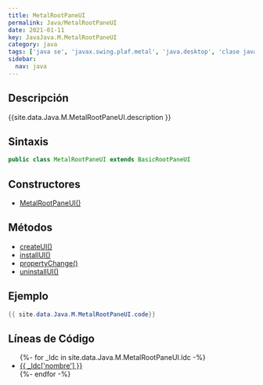```yaml
---
title: MetalRootPaneUI
permalink: Java/MetalRootPaneUI
date: 2021-01-11
key: JavaJava.M.MetalRootPaneUI
category: java
tags: ['java se', 'javax.swing.plaf.metal', 'java.desktop', 'clase java', 'Java 1.4']
sidebar: 
  nav: java
---
```


## Descripción
{{site.data.Java.M.MetalRootPaneUI.description }}

## Sintaxis
~~~java
public class MetalRootPaneUI extends BasicRootPaneUI
~~~

## Constructores
* [MetalRootPaneUI()](/Java/MetalRootPaneUI/MetalRootPaneUI/)

## Métodos
* [createUI()](/Java/MetalRootPaneUI/createUI)
* [installUI()](/Java/MetalRootPaneUI/installUI)
* [propertyChange()](/Java/MetalRootPaneUI/propertyChange)
* [uninstallUI()](/Java/MetalRootPaneUI/uninstallUI)

## Ejemplo
~~~java
{{ site.data.Java.M.MetalRootPaneUI.code}}
~~~

## Líneas de Código
<ul>
{%- for _ldc in site.data.Java.M.MetalRootPaneUI.ldc -%}
   <li>
       <a href="{{_ldc['url'] }}">{{ _ldc['nombre'] }}</a>
   </li>
{%- endfor -%}
</ul>
